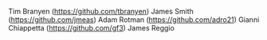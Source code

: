Tim Branyen (https://github.com/tbranyen)
James Smith (https://github.com/jmeas)
Adam Rotman (https://github.com/adro21)
Gianni Chiappetta (https://github.com/gf3)
James Reggio
